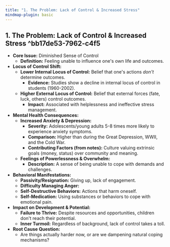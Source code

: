 ```yaml
---
title: "1. The Problem: Lack of Control & Increased Stress"
mindmap-plugin: basic
---
```

## 1. The Problem: Lack of Control & Increased Stress ^bb17de53-7962-c4f5
- **Core Issue:** Diminished Sense of Control
	- **Definition:** Feeling unable to influence one's own life and outcomes.
- **Locus of Control Shift:**
	- **Lower Internal Locus of Control:** Belief that one's actions _don't_ determine outcomes.
		- **Evidence:** Studies show a decline in internal locus of control in students (1960-2002).
	- **Higher External Locus of Control:** Belief that external forces (fate, luck, others) control outcomes.
		- **Impact:** Associated with helplessness and ineffective stress management.
- **Mental Health Consequences:**
	- **Increased Anxiety & Depression:**
		- **Severity:** Adolescents/young adults 5-8 times more likely to experience anxiety symptoms.
		- **Comparison:** Higher than during the Great Depression, WWII, and the Cold War.
		- **Contributing Factors (from notes):** Culture valuing extrinsic goals (money, status) over community and meaning.
	- **Feelings of Powerlessness & Overwhelm:**
		- **Description:** A sense of being unable to cope with demands and challenges.
- **Behavioral Manifestations:**
	- **Passivity/Resignation:** Giving up, lack of engagement.
	- **Difficulty Managing Anger:**
	- **Self-Destructive Behaviors:** Actions that harm oneself.
	- **Self-Medication:** Using substances or behaviors to cope with emotional pain.
- **Impact on Development & Potential:**
	- **Failure to Thrive:** Despite resources and opportunities, children don't reach their potential.
	- **Inner Turmoil:** Regardless of background, lack of control takes a toll.
- **Root Cause Question:**
	- Are things actually harder now, or are we dampening natural coping mechanisms?
